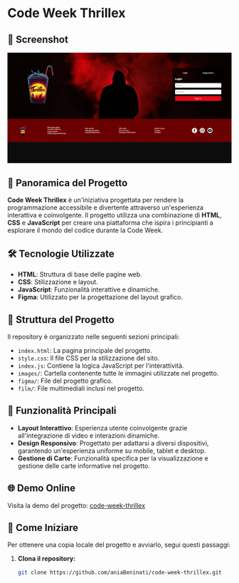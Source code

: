 # Code Week Thrillex

## 📸 Screenshot
![Screenshot del Progetto](./Immagini/Screenshot.png)

## 🚀 Panoramica del Progetto

**Code Week Thrillex** è un'iniziativa progettata per rendere la programmazione accessibile e divertente attraverso un'esperienza interattiva e coinvolgente. Il progetto utilizza una combinazione di **HTML**, **CSS** e **JavaScript** per creare una piattaforma che ispira i principianti a esplorare il mondo del codice durante la Code Week.

## 🛠️ Tecnologie Utilizzate

- **HTML**: Struttura di base delle pagine web.
- **CSS**: Stilizzazione e layout.
- **JavaScript**: Funzionalità interattive e dinamiche.
- **Figma**: Utilizzato per la progettazione del layout grafico.

## 📂 Struttura del Progetto

Il repository è organizzato nelle seguenti sezioni principali:

- `index.html`: La pagina principale del progetto.
- `style.css`: Il file CSS per la stilizzazione del sito.
- `index.js`: Contiene la logica JavaScript per l'interattività.
- `images/`: Cartella contenente tutte le immagini utilizzate nel progetto.
- `figma/`: File del progetto grafico.
- `film/`: File multimediali inclusi nel progetto.

## 🎨 Funzionalità Principali

- **Layout Interattivo**: Esperienza utente coinvolgente grazie all'integrazione di video e interazioni dinamiche.
- **Design Responsivo**: Progettato per adattarsi a diversi dispositivi, garantendo un'esperienza uniforme su mobile, tablet e desktop.
- **Gestione di Carte**: Funzionalità specifica per la visualizzazione e gestione delle carte informative nel progetto.

## 🌐 Demo Online

Visita la demo del progetto: [code-week-thrillex](https://code-week-thrillex.vercel.app/)

## 🚀 Come Iniziare

Per ottenere una copia locale del progetto e avviarlo, segui questi passaggi:

1. **Clona il repository:**
   ```bash
   git clone https://github.com/aniaBeninati/code-week-thrillex.git
